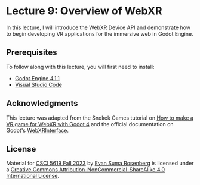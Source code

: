 # Lecture 9: Overview of WebXR 

In this lecture, I will introduce the WebXR Device API and demonstrate how to begin developing VR applications for the immersive web in Godot Engine.

## Prerequisites

To follow along with this lecture, you will first need to install:

- [Godot Engine 4.1.1](https://godotengine.org/)
- [Visual Studio Code](https://code.visualstudio.com/)

## Acknowledgments

This lecture was adapted from the Snokek Games tutorial on [How to make a VR game for WebXR with Godot 4](https://www.snopekgames.com/tutorial/2023/how-make-vr-game-webxr-godot-4) and the official documentation on Godot's [WebXRInterface](https://docs.godotengine.org/en/stable/classes/class_webxrinterface.html).

## License

Material for [CSCI 5619 Fall 2023](https://canvas.umn.edu/courses/391288/assignments/syllabus) by [Evan Suma Rosenberg](https://illusioneering.umn.edu/) is licensed under a [Creative Commons Attribution-NonCommercial-ShareAlike 4.0 International License](http://creativecommons.org/licenses/by-nc-sa/4.0/).